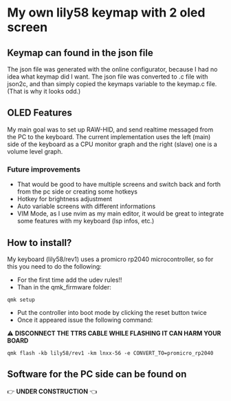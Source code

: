 # My own lily58 keymap with 2 oled screen

## Keymap can found in the json file
The json file was generated with the online configurator, because I had no idea what keymap did I want.
The json file was converted to .c file with json2c, and than simply copied the keymaps variable to the keymap.c file. (That is why it looks odd.)

## OLED Features
My main goal was to set up RAW-HID, and send realtime messaged from the PC to the keyboard. The current implementation uses the left (main) side of the keyboard as a CPU monitor graph and the right (slave) one is a volume level graph.

### Future improvements
- That would be good to have multiple screens and switch back and forth from the pc side or creating some hotkeys
- Hotkey for brightness adjustment
- Auto variable screens with different informations
- VIM Mode, as I use nvim as my main editor, it would be great to integrate some features with my keyboard (lsp infos, etc.)

## How to install?
My keyboard (lily58/rev1) uses a promicro rp2040 microcontroller, so for this you need to do the following:
- For the first time add the udev rules!!
- Than in the qmk_firmware folder:
```
qmk setup
```
- Put the controller into boot mode by clicking the reset button twice
- Once it appeared issue the following command:

:warning: **DISCONNECT THE TTRS CABLE WHILE FLASHING IT CAN HARM YOUR BOARD**
```
qmk flash -kb lily58/rev1 -km lnxx-56 -e CONVERT_TO=promicro_rp2040
```

## Software for the PC side can be found on
:point_right: **UNDER CONSTRUCTION** :point_left:
